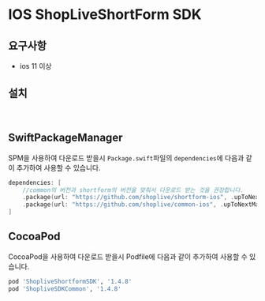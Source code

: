 # IOS ShopLiveShortForm SDK

## 요구사항

- ios 11 이상

## 설치
<br>

## SwiftPackageManager
SPM을 사용하여 다운로드 받을시 `Package.swift`파일의 `dependencies`에 다음과 같이 추가하여 사용할 수 있습니다.

```swift
dependencies: [
    //common의 버전과 shortform의 버전을 맞춰서 다운로드 받는 것을 권장합니다.
    .package(url: "https://github.com/shoplive/shortform-ios", .upToNextMajor(from: "1.4.8"))  
    .package(url: "https://github.com/shoplive/common-ios", .upToNextMajor(from: "1.4.8"))
]
```

## CocoaPod
CocoaPod을 사용하여 다운로드 받을시 Podfile에 다음과 같이 추가하여 사용할 수 있습니다.

```ruby
pod 'ShopliveShortformSDK', '1.4.8'
pod 'ShopliveSDKCommon', '1.4.8'
```

